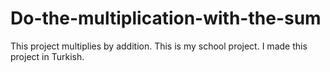 # Do-the-multiplication-with-the-sum
This project multiplies by addition.
This is my school project. I made this project in Turkish.
